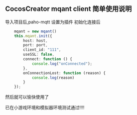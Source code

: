 CocosCreator mqant client 简单使用说明
-----
导入项目后,paho-mqtt 设置为插件
初始化连接后
```typescript
    mqant = new mqant()
    this.mqant.init({
        host: host,
        port: port,
        client_id: "111",
        useSSL: false,
        connect: function () {
            console.log("onConnected");
        },
        onConnectionLost: function (reason) {
            console.log(reason)
        }
    });
```
然后就可以愉快使用了

已在小游戏环境和模拟器环境测试通过!!!!
